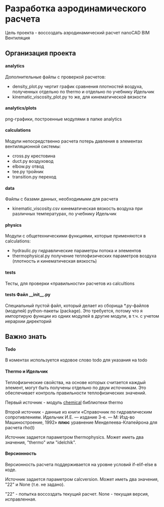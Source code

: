 # Разработка аэродинамического расчета

Цель проекта - воссоздать аэродинамический расчет nanoCAD BIM Вентиляция

## Организация проекта

#### analytics
Дополнительные файлы с проверкой расчетов:

- density_plot.py чертит график сравнения плотностей воздуха, полученных отдельно по thermo и отдельно по учебнику Идельчик
- kinematic_viscosity_plot.py то же, для кинематической вязкости

#### analytics/plots
png-графики, построенные модулями в папке analytics

#### calculations
Модули непосредственно расчета потерь давления в элементах вентиляционной системы:

- cross.py крестовина
- duct.py воздуховод
- elbow.py отвод
- tee.py тройник
- transition.py переход

#### data
Файлы с базами данных, необходимыми для расчета
- kinematic_viscosity.csv кинематическая вязкость воздуха при различных температурах, по учебнику Идельчик

#### physics
Модули с общетехническими функциями, которые применяются в calculations:

- hydraulic.py гидравлические параметры потока и элементов
- thermophysical.py получение теплофизических параметров воздуха (плотность и кинематическая вязкость)

#### tests
Тесты, для проверки «правильности» расчетов из calcultions

#### tests Файл \_\_init\_\_.py
Cпециальный пустой файл, который делает из сборища *.py-файлов (модулей) python-пакеты (package). Это требуется, потому что я импортирую функции из одних модулей в другие модули, в т.ч. с учетом иерархии директорий

## Важно знать

#### Todo
В коментах используется кодовое слово todo для указания на todo

#### Thermo и Идельчик
Теплофизические свойства, на основе которых считается каждый элемент, могут быть получены отдельно по двум источникам. Это обеспечивает контроль правильности теплофизических значений. 

Первый источник - модуль [chemical](https://thermo.readthedocs.io/thermo.chemical.html#module-thermo.chemical) библиотеки thermo

Второй источник - данные из книги «Справочник по гидравлическим сопротивлениям. Идельчик И.Е. — издание 3-е. — М: Изд-во Машиностроение, 1992» **плюс** уравнение Менделеева-Клапейрона для расчета rho(t)

Источник задается параметром thermophysics. Может иметь два значения, "thermo" или "idelchik".

#### Версионность
Версионность расчета поддерживается на уровне условий if-elif-else в коде. 

Источник задается параметром calcversion. Может иметь два значения, "22" и None (т.е. не задано).

"22" - попытка воссоздать текущий расчет. None - текущая версия, исправленная.
